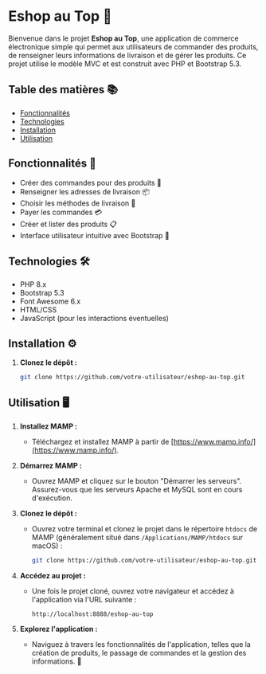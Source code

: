 # Eshop au Top 🎉

Bienvenue dans le projet **Eshop au Top**, une application de commerce électronique simple qui permet aux utilisateurs de commander des produits, de renseigner leurs informations de livraison et de gérer les produits. Ce projet utilise le modèle MVC et est construit avec PHP et Bootstrap 5.3.

## Table des matières 📚

- [Fonctionnalités](#fonctionnalités)
- [Technologies](#technologies)
- [Installation](#installation)
- [Utilisation](#utilisation)

## Fonctionnalités 🚀

- Créer des commandes pour des produits 🛒
- Renseigner les adresses de livraison 📦
- Choisir les méthodes de livraison 🚚
- Payer les commandes 💳
- Créer et lister des produits 📋
- Interface utilisateur intuitive avec Bootstrap 🎨

## Technologies 🛠️

- PHP 8.x
- Bootstrap 5.3
- Font Awesome 6.x
- HTML/CSS
- JavaScript (pour les interactions éventuelles)

## Installation ⚙️

1. **Clonez le dépôt :**
   ```bash
   git clone https://github.com/votre-utilisateur/eshop-au-top.git
   ```

## Utilisation 🖥️

1. **Installez MAMP :**

   - Téléchargez et installez MAMP à partir de [https://www.mamp.info/](https://www.mamp.info/).

2. **Démarrez MAMP :**

   - Ouvrez MAMP et cliquez sur le bouton "Démarrer les serveurs". Assurez-vous que les serveurs Apache et MySQL sont en cours d'exécution.

3. **Clonez le dépôt :**

   - Ouvrez votre terminal et clonez le projet dans le répertoire `htdocs` de MAMP (généralement situé dans `/Applications/MAMP/htdocs` sur macOS) :
     ```bash
     git clone https://github.com/votre-utilisateur/eshop-au-top.git
     ```

4. **Accédez au projet :**

   - Une fois le projet cloné, ouvrez votre navigateur et accédez à l'application via l'URL suivante :
     ```
     http://localhost:8888/eshop-au-top
     ```

5. **Explorez l'application :**
   - Naviguez à travers les fonctionnalités de l'application, telles que la création de produits, le passage de commandes et la gestion des informations. 🌟
